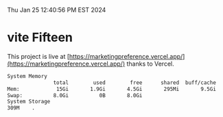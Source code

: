 Thu Jan 25 12:40:56 PM EST 2024

# vite Fifteen


This project is live at [https://marketingpreference.vercel.app/](https://marketingpreference.vercel.app/) thanks to Vercel.

```bash
System Memory
               total        used        free      shared  buff/cache   available
Mem:            15Gi       1.9Gi       4.5Gi       295Mi       9.5Gi        13Gi
Swap:          8.0Gi          0B       8.0Gi
System Storage
309M	.
